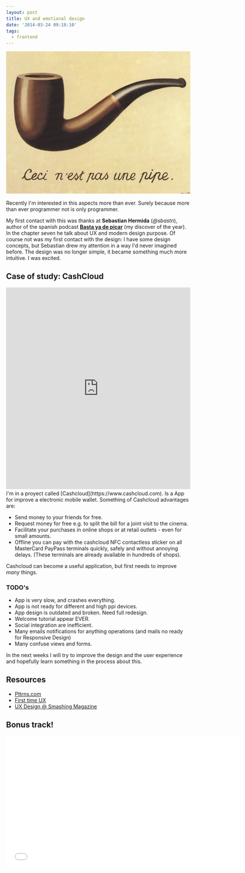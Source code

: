 ```yaml
---
layout: post
title: UX and emotional design
date: '2014-03-24 09:18:10'
tags:
  - frontend
---
```


![](/images/ux-and-emotional-design/66irmuv.jpeg)

Recently I'm interested in this aspects more than ever. Surely because more than ever programmer not is only programmer.

My first contact with this was thanks at **Sebastian Hermida** (*@sbastn*), author of the spanish podcast **[Basta ya de picar](http://www.bastayadepicar.com/)** (my discover of the year). In the chapter seven he talk about UX and modern design purpose. Of course not was my first contact with the design: I have some design concepts, but Sebastian drew my attention in a way I'd never imagined before. The design was no longer simple, it became something much more intuitive. I was excited.

## Case of study: CashCloud

<iframe class="imgur-album" width="100%" height="550" frameborder="0" src="http://imgur.com/a/uYzoN/embed"></iframe>
</br>
I'm in a proyect called [Cashcloud](https://www.cashcloud.com). Is a App for improve a electronic mobile wallet. Something of Cashcloud advantages are:
 
* Send money to your friends for free.
* Request money for free e.g. to split the bill for a joint visit to the cinema.
* Facilitate your purchases in online shops or at retail outlets -
even for small amounts.
* Offline you can pay with the cashcloud NFC contactless sticker on 
all MasterCard PayPass terminals quickly, safely and without annoying delays.
(These terminals are already available in hundreds of shops).

Cashcloud can become a useful application, but first needs to improve *many* things.

### TODO's
* App is very slow, and crashes everything.
* App is not ready for different and high ppi devices.
* App design is outdated and broken. Need full redesign.
* Welcome tutorial appear EVER.
* Social integration are inefficient.
* Many emails notifications for anything operations (and mails no ready for Responsive Design)
* Many confuse views and forms.

In the next weeks I will try to improve the design and the user experience and hopefully learn something in the process about this.

## Resources
* [Pttrns.com](http://pttrns.com/)
* [First time UX](http://firsttimeux.tumblr.com/)
* [UX Design @ Smashing Magazine](http://uxdesign.smashingmagazine.com/)


## Bonus track!
<iframe width="640" height="360" src="//www.youtube.com/embed/oZv11ZmE0Ow" frameborder="0" allowfullscreen></iframe>
